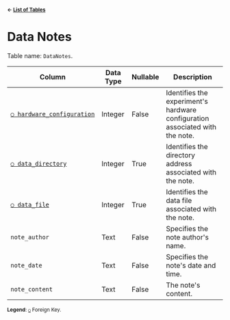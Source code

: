 <sup>**← [List of Tables](../../README.md#Metadatabase-Schema)**</sup>

# Data Notes

Table name: `DataNotes`.

| Column                                                   | Data Type | Nullable | Description                                                                  |
| -------------------------------------------------------- | --------- | -------- | ---------------------------------------------------------------------------- |
| [`○ hardware_configuration`](hardware_configurations.md) | Integer   | False    | Identifies the experiment's hardware configuration associated with the note. |
| [`○ data_directory`](data_directories.md)                | Integer   | True     | Identifies the directory address associated with the note.                   |
| [`○ data_file`](data_types.md)                           | Integer   | True     | Identifies the data file associated with the note.                           |
| `note_author`                                            | Text      | False    | Specifies the note author's name.                                            |
| `note_date`                                              | Text      | False    | Specifies the note's date and time.                                          |
| `note_content`                                           | Text      | False    | The note's content.                                                          |

<sup>**Legend**: [`○`](data_notes.md) Foreign Key.</sup>
